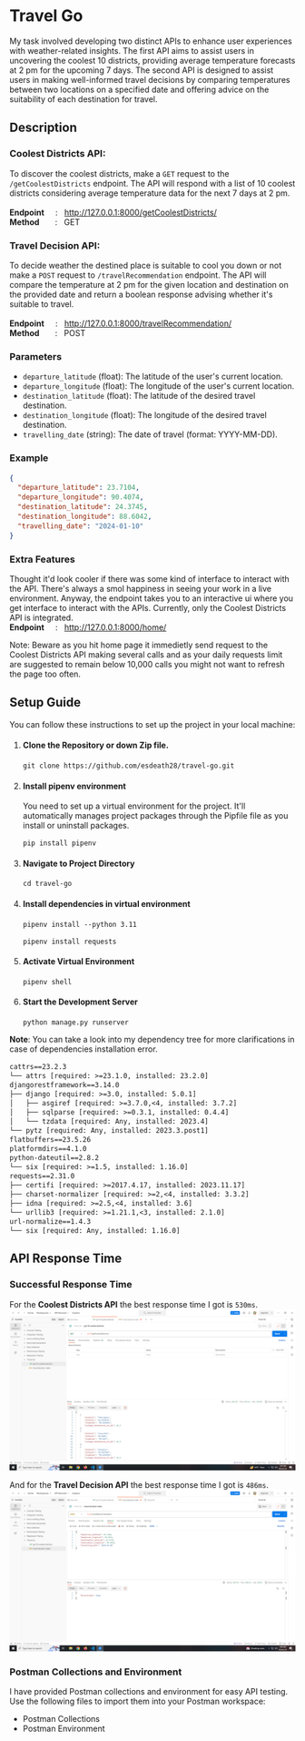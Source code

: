 # Travel Go

My task involved developing two distinct APIs to enhance user experiences with weather-related insights. The first API aims to assist users in uncovering the coolest 10 districts, providing average temperature forecasts at 2 pm for the upcoming 7 days. The second API is designed to assist users in making well-informed travel decisions by comparing temperatures between two locations on a specified date and offering advice on the suitability of each destination for travel.
## Description
### Coolest Districts API:
To discover the coolest districts, make a `GET` request to the `/getCoolestDistricts` endpoint. The API will respond with a list of 10 coolest districts considering average temperature data for the next 7 days at 2 pm.<br><br>
**Endpoint** &nbsp;&nbsp;&nbsp;&nbsp;: &nbsp;&nbsp;http://127.0.0.1:8000/getCoolestDistricts/<br>
**Method** &nbsp;&nbsp;&nbsp;&nbsp;&nbsp;&nbsp;: &nbsp;&nbsp;GET

### Travel Decision API:
To decide weather the destined place is suitable to cool you down or not make a `POST` request to `/travelRecommendation` endpoint. The API will compare the temperature at 2 pm for the given location and destination on the provided date and return a boolean response advising whether it's suitable to travel.<br><br>
**Endpoint** &nbsp;&nbsp;&nbsp;&nbsp;: &nbsp;&nbsp;http://127.0.0.1:8000/travelRecommendation/<br>
**Method** &nbsp;&nbsp;&nbsp;&nbsp;&nbsp;&nbsp;: &nbsp;&nbsp;POST<br>
### Parameters
- `departure_latitude` (float): The latitude of the user's current location.
- `departure_longitude` (float): The longitude of the user's current location.
- `destination_latitude` (float): The latitude of the desired travel destination.
- `destination_longitude` (float): The longitude of the desired travel destination.
- `travelling_date` (string): The date of travel (format: YYYY-MM-DD).

### Example

```json
{
  "departure_latitude": 23.7104,
  "departure_longitude": 90.4074,
  "destination_latitude": 24.3745,
  "destination_longitude": 88.6042,
  "travelling_date": "2024-01-10"
}
```

### Extra Features
Thought it'd look cooler if there was some kind of interface to interact with the API. There's always a smol happiness in seeing your work in a live environment. Anyway, the endpoint takes you to an interactive ui where you get interface to interact with the APIs. Currently, only the Coolest Districts API is integrated. <br>
**Endpoint** &nbsp;&nbsp;&nbsp;&nbsp;: &nbsp;&nbsp;http://127.0.0.1:8000/home/ <br>

Note: Beware as you hit home page it immedietly send request to the Coolest Districts API making several calls and as your daily requests limit are suggested to remain below 10,000 calls you might not want to refresh the page too often.

## Setup Guide
You can follow these instructions to set up the project in your local machine:

1. #### Clone the Repository or down Zip file.
    ```
    git clone https://github.com/esdeath28/travel-go.git
    ```
2. #### Install pipenv environment
    You need to set up a virtual environment for the project. It'll automatically manages project packages through the Pipfile file as you install or uninstall packages.<br>

    ```
    pip install pipenv
    ```
2. #### Navigate to Project Directory
    ```
    cd travel-go
    ```
3. #### Install dependencies in virtual environment 
    ```
    pipenv install --python 3.11
    ```
    ```
    pipenv install requests
    ```
5. #### Activate Virtual Environment
    ```
    pipenv shell
    ```
6. #### Start the Development Server
    ```
    python manage.py runserver
    ```
**Note**: You can take a look into my dependency tree for more clarifications in case of dependencies installation error.

```
cattrs==23.2.3
└── attrs [required: >=23.1.0, installed: 23.2.0]
djangorestframework==3.14.0
├── django [required: >=3.0, installed: 5.0.1]
│   ├── asgiref [required: >=3.7.0,<4, installed: 3.7.2]
│   ├── sqlparse [required: >=0.3.1, installed: 0.4.4]
│   └── tzdata [required: Any, installed: 2023.4]
└── pytz [required: Any, installed: 2023.3.post1]
flatbuffers==23.5.26
platformdirs==4.1.0
python-dateutil==2.8.2
└── six [required: >=1.5, installed: 1.16.0]
requests==2.31.0
├── certifi [required: >=2017.4.17, installed: 2023.11.17]
├── charset-normalizer [required: >=2,<4, installed: 3.3.2]
├── idna [required: >=2.5,<4, installed: 3.6]
└── urllib3 [required: >=1.21.1,<3, installed: 2.1.0]
url-normalize==1.4.3
└── six [required: Any, installed: 1.16.0]
```

## API Response Time

### Successful Response Time
For the **Coolest Districts API** the best response time I got is `530ms`.
![alt text.](/postman/api_01_530.png "image1.")

And for the **Travel Decision API** the best response time I got is `486ms`.
![alt text.](/postman/api_02_486.png "image3.")

### Postman Collections and Environment
I have provided Postman collections and environment for easy API testing. Use the following files to import them into your Postman workspace:
* Postman Collections
* Postman Environment

